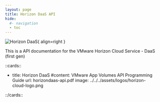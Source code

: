 ```yaml
---
layout: page
title: Horizon DaaS API
hide:
  #- navigation
  - toc
---
```

![Horizon DaaS](../../../assets/logos/horizon-cloud-logo.png){ align=right }

This is a API documentation for the VMware Horizon Cloud Service - DaaS (first gen)

::cards::

- title: Horizon DaaS
 #content: VMware App Volumes API Programming Guide
  url: horizondaas-api.pdf
  image: ../../../assets/logos/horizon-cloud-logo.png

::/cards::

<swagger-ui src="HCS_20_2_swagger.json"/>
